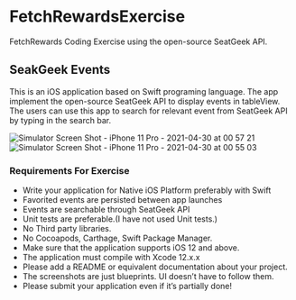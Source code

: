 # FetchRewardsExercise
FetchRewards Coding Exercise using the open-source SeatGeek API. 

## SeakGeek Events
This is an iOS application based on Swift programing language. The app implement the open-source SeatGeek API to display events in tableView. The users can use this app to search for relevant event from SeatGeek API by typing in the search bar.

![Simulator Screen Shot - iPhone 11 Pro - 2021-04-30 at 00 57 21](https://user-images.githubusercontent.com/57606580/116656408-3f56d600-a952-11eb-9921-c271d11aa582.png)
![Simulator Screen Shot - iPhone 11 Pro - 2021-04-30 at 00 55 03](https://user-images.githubusercontent.com/57606580/116656411-4251c680-a952-11eb-837f-98081b71685a.png)


### Requirements For Exercise
 *  Write your application for Native iOS Platform preferably with Swift
 *  Favorited events are persisted between app launches
 *  Events are searchable through SeatGeek API
 *  Unit tests are preferable.(I have not used Unit tests.)
 *  No Third party libraries.
 *  No Cocoapods, Carthage, Swift Package Manager.
 *  Make sure that the application supports iOS 12 and above.
 *  The application must compile with Xcode 12.x.x
 *  Please add a README or equivalent documentation about your project.
 * The screenshots are just blueprints. UI doesn’t have to follow them.
 *  Please submit your application even if it’s partially done!

